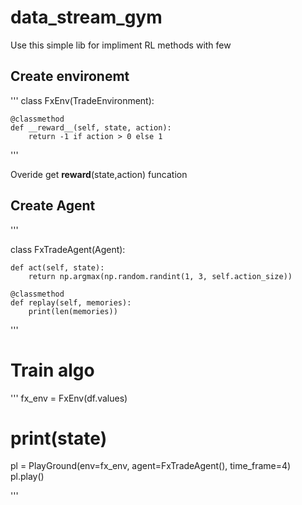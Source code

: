 # data_stream_gym

Use this simple lib for impliment RL methods with few 

## Create environemt

'''
class FxEnv(TradeEnvironment):

    @classmethod
    def __reward__(self, state, action):
        return -1 if action > 0 else 1

'''

Overide get __reward__(state,action)
funcation



## Create Agent

'''

class FxTradeAgent(Agent):

    def act(self, state):
        return np.argmax(np.random.randint(1, 3, self.action_size))

    @classmethod
    def replay(self, memories):
        print(len(memories))

'''

# Train algo

'''
fx_env = FxEnv(df.values)

# print(state)

pl = PlayGround(env=fx_env, agent=FxTradeAgent(), time_frame=4)
pl.play()


'''
